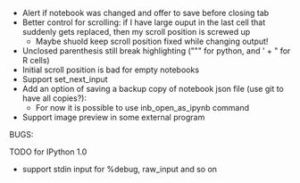 - Alert if notebook was changed and offer to save before closing tab
- Better control for scrolling: if I have large ouput in the last cell that suddenly gets replaced, then my scroll position is screwed up
	- Maybe shuold keep scroll position fixed while changing output!
- Unclosed parenthesis still break highlighting (""" for python, and ' + " for R cells)
- Initial scroll position is bad for empty notebooks
- Support set_next_input
- Add an option of saving a backup copy of notebook json file (use git to have all copies?):
    - For now it is possible to use inb_open_as_ipynb command
- Support image preview in some external program

BUGS:

TODO for IPython 1.0

- support stdin input for %debug, raw_input and so on
